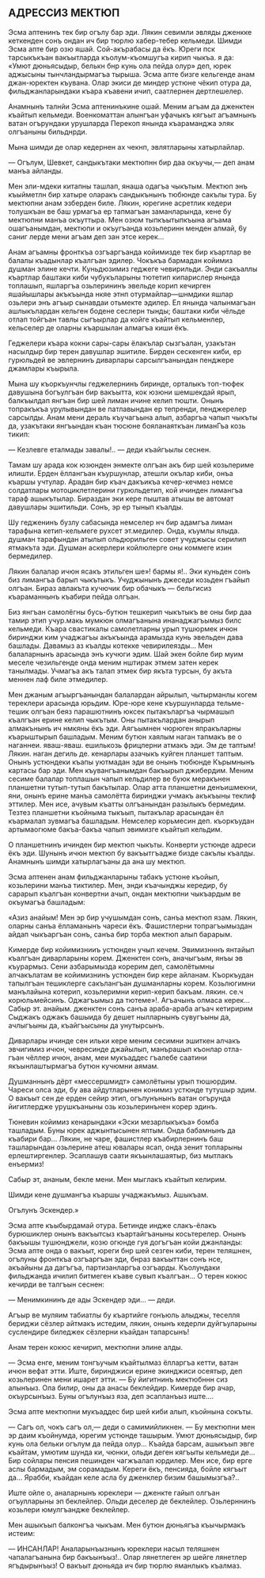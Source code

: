 ## АДРЕССИЗ МЕКТЮП

Эсма аптенинъ тек бир огълу бар эди.
Лякин севимли эвляды дженкке кеткенден сонъ ондан ич бир тюрлю хабер-тебер кельмеди.
Шимди Эсма апте бир озю яшай.
Сой-акърабасы да ёкъ.
Юреги пск тарсыкъкъан вакъытларда къолум-къомшугъа кирип чыкъа.
я да: «Умют дюньясыдыр, белькн бнр кунь ола пейда олур» деп, юрек аджысыны тынчландырмагъа тырыша.
Эсма апте бизге кельгенде анам джан-юректен къувана.
Олар экиси де миндер устюне чёкип отура да, фильджанларындаки къара къавени ичип, саатлернен дертлешелер.

Анамнынъ талнйи Эсма аптенинъкине ошай.
Меним агъам да дженктен къайтып кельмеди.
Военкоматтан алынгъан уфачыкъ кягъыт агъамнынъ ватан огърундаки урушларда Перекоп янында къараманджа эляк олгъаныны бильднрди.

Мына шимди де олар кедернен ах чекнп, эвлятларыны хатырлайлар.

— Огълум, Шевкет, сандыкътаки мектюпнн бир даа окъучы,— деп анам манъа айланды.

Мен эли-мдеки китапны ташлап, янаша одагъа чыкътым.
Мектюп энъ къыйметлн бир хатыре оларакъ сандыкънынъ тюбюнде сакълы тура.
Бу мектюпни анам эзберден биле.
Лякин, юрегине асретлик кедери толушкъан ве баш урмагъа ер тапмагъан заманларында, кене бу мектюпни манъа окъуттыра.
Мен озюм тыпкъытыпкъына агъама ошагъанымдан, мектюпи и окъугъанда козьлеринн менден алмай, 6у саниг лерде мени агъам деп зан этсе керек...

Анам агъамны фронткъа озгъаргъанда койимизде тек бир къартлар ве балалы къадынлар къалгъан эдилер.
Чокъкъа бармадан койимиз душман элине кечти.
Куньдюзимиз геджеге чевирильди.
Энди сакъаллы къартлар баштаки киби чубукъларыны тютетип кипарислер янында топлашып, яшларгъа озьлерининъ эвельде корип кечирген яшайышлары акъкъында нкяе этнп отурмайлар—шнмдики яшлар озьлери энъ агъыр сынавдаи отьмекте эдилер.
Ел янында чалынмагъан ашлыкълардан кельген бодене сеслерн тынды; баштаки киби чёльде отлап тойгъан тавлы сыгъырлар да койге къайтып кельменлер, кельселер де оларны къаршылан алмагъа киши ёкъ.

Геджелери къара кокни сары-сары ёлакълар сызгъалан, узакътан насылдыр бир терен давушлар эшитиле.
Бирден сескенген киби, ер гурюльдей ве эвлернинъ диварлары сарсылгъанындан пенджере джамлары къырыла.

Мына шу къоркъунчлы геджелернинъ биринде, орталыкъ топ-тюфек давушына богъулгъан бир вакъытта, кок юзюни шемшекдай ярып, балкъылдап янгъан бир шей лиман ичине келип тюшти.
Онынъ топракъкъа урулывындан ве патлавындан ер тепренди, пенджерелер сарсылды.
Анам мени дераль къучагъына алып, азбаргъа чапып чыкъты да, узакътаки янгъындан къан тюсюне бояланаяткъан лиманГъа козь тикип:

— Кезлевге еталмады завалы!.. — деди къайгъылы сеснен.

Тамам шу арада кок юзюнден энмекте олгъан акъ бир шей козьлериме илишти.
Ерден ёллангъан къуршунлар, атешли окълар киби, онъа къаршы учтулар.
Арадан бир къач дакъикъа кечер-кечмез немсе солдатлары мотоциклетлерини гурюльдетип, кой ичинден лимангъа тараф ашыкътылар.
Бираздан эки кере пыштав атышы ве автомат давушлары эшитильди.
Сонъ, эр ер тынып къалды.

Шу гедженинъ бузлу сабасында немселер нч бир адамгъа лиман тарафына кетип-кельмеге рухсет эт.медилер.
Онда, къумлы ялыда.
душман тарафындан атылып ольдюрильген совет учуджысы серилип ятмакъта эди.
Душман аскерлери койлюлерге оны коммеге изин бермедилер.

Лякин балалар ичюн ясакъ этильген ше»!
бармы я!..
Эки куньден сонъ биз лимангъа барып чыкътыкъ.
Учуджынынъ джеседи козьден гъайып олгъан.
Бираз авлакъта кучючик бир обачыкъ — бельгисиз къараманнынъ къабири пейда олгъан.

Биз янгъан самолёгны бусь-бутюн тешкерип чыкътыкъ ве оны бир даа тамир этип учур.макь мумкюн олмагъанына инанаджагъымыз билс кельмеди.
Къара свастикалы самолетларны урып тушюрмек ичюн биринджи ким учаджагъы акъкъында арамызда кунь эвельден дава башлады.
Давамыз аз къалды котекке чевирилеязды...
Мен балаларнынъ арасында энъ кучюги эдим.
Шай экен бойле бир муим меселе чезильгенде онда меним нштирак этмем затен керек танылмады.
Учмагъа акъ талап этмек бир якъта турсын, бу акъта меннен лаф биле этмедилер.

Мен джаным агъыргъанындан балалардан айрылып, чытырманлы когем тереклери арасында юрьдим.
Юре-юре кене къуршунларда тельме-тешик олгъан беяз парашютнинъ юксек пытакъларгъа чырмашып къалгъан ерине келип чыкътым.
Оны пытакълардан анырып алмакънынъ ич нмкяны ёкъ эди.
Аягъымнен чюрюген япракъларны къарыштырып башладым.
Меним бутюн хаялым наган тапмакъ ве о наганнеи.
яваш-яваш.
ешилькозь фрицлерни атмакъ эди.
Эм де таптым!
Лякин.
наган дегиль де.
кенарлары азачыкъ куйген планшет таптым.
Онынъ устюндеки къапы уютмадан эди ве онынъ тюбюнде Кърымнынъ картасы бар эди.
Мен къувангъанымдан бакъырып джибердим.
Меним сесиме балалар топлашын чапып кельдилер ве буюк меракънен планшетни тутып-тутып бакътылар.
Олар атта планшетни денъишмекни, яни, онынъ ерине манъа самолётта биринджи учмакъ акъкъыны теклиф эттилер.
Мен исе, ачувым къатты олгъанындан разылыкъ бермедим.
Тезтез планшетни къойныма тыкъып, пытакълар арасындан ёл къармалап зувмагъа башладым.
Немселер корьмесин деп.
къоркъудан артымаогюме бакъа-бакъа чапып эвимизге къайтып кельдим.

О планшетнинъ ичинден бир мектюп чыкъты.
Конверти устюнде адреси ёкъ эди.
Шунынъ ичюн мектюп бу вакъытгъадже бизде сакълы къалды.
Анамнынъ шимди хатырлагъаны да ана шу мектюп.

Эсма аптенен анам фильджанларыны табакъ устюне къойып, козьлерини манъа тиктилер.
Мен, энди къачынджы кередир, бу сарарып къалгъан конвертни ачып, ондан мектюпни чыкъардым ве окъумагъа башладым:

«Азиз анайым!
Мен эр бир учушымдан сонъ, санъа мектюп язам.
Лякин, оларны санъа ёлламанынъ чареси ёкъ.
Фашистлерни топрагъымыздан айдап чыкъаргъан сонъ, санъа бир торба мектюп алып барарым.

Кимерде бир койимизнииъ устюнден учып кечем.
Эвимизнннъ янтайып къалгъан диварларыны корем.
Дженктен сонъ, аначыгъым, янъы эв къурармыз.
Сени азбарымызда корерим деп, самолётымны алчакълатам ве койимизнинъ устюнден бир кере айланам.
Къоркъудан тапылгъан тешиклерге сакълангъан душманларны корем.
Козьлюгимни манълайына котерип, козьлеримни керип-керип бакъам.
лякин.
се.ч корюльмейсинъ.
Оджагъымыз да тютеме»!.
Агъачынъ олмаса керек...
Сабыр эт.
анайым.
дженктен сонъ санъа араба-араба агъач кетиририм Сыджакъ оджакъ башыида бу дешет нылларнынъ сувугъыны да, ачлыгъыны да, къайгъысыны да унутырсынъ.

Диварлары ичинде сен ильки кере меним сесимни эшиткен алчакъ эвчигимиз ичюн, чевресинде джайылып, манърашып къонлар отла-гъан чёллер ичюн, анам, меи мукъаддес гъалебе саатини якъынлаштырмагъа бутюн кучюмни аямам.

Душманнынъ дёрт «мессершмидт» самолётыны урып тюшюрдим.
Чареси олса эди, бу ава айдутларынен конимиз устюнде тутушыр эдим.
О вакъыт сен де ерден сейир этип, огълунънынъ ватан огърунда йигитлердже урушкъаныны озь козьлеринънен корер эдинъ.

Тюневин койимиз кенарындаки «Эски мезарлыкъкъа» бомба ташладым.
Буны юрек аджынтысынен яптым.
Онда бабамнынъ да къабири бар...
Лякин, не чаре, фашистлер къабирлернинъ баш ташларындан озьлерине атеш ювалары ясап, онда зенит топларыны ерлештиргенлер.
Эсаплашув саати якъынлашаятыр, биз мытлакъ енъермиз!

Сабыр эт, ананым, бекле мени.
Мен мыглакъ къайтып келирим.

Шимди кене душмангъа къаршы учаджакъмыз.
Ашыкъам.

Огълунъ Эскендер.»

Эсма апте къыбырдамай отура.
Бетинде индже слакъ-ёлакъ бурюшиклер онынъ вакъытсыз къартайгъаныны косьтерелер.
Онынъ бакъышы тушюнджели, козю огюнде гуя догъгъан койи джанланды: Эсма апте онда о вакъыт, юреги бнр шей сезген киби, терен теляшнен, огълуны фронткъа озгъаргъан эди, бнраз вакъыттан сонъ нсе, акъайыны да дагъгъа, партизанларгъа озгъарды.
Къолундаки фильджанда ичилип битмеген къаве сувып къалгъан...
О терен кокюс кечирди ве талгъын сеснен:

— Менимкининъ де ады Эскендер эди... — деди.

Агъыр ве муляим табиатлы бу къартийге гонъюль алыджы, теселля бериджи сёзлер айтмакъ истедим, лякин, онынъ кедерли дуйгъуларыны суслендире биледжек сёзлерни къайдан тапарсынъ!

Анам терен кокюс кечирип, мектюпни элине алды.

— Эсма енге, меним тонгъучым къайтылмаз ёлларгъа кетти, ватан ичюн вефат этти.
Иште, биринджиси ерине экинджиси осеятыр, деп козьлеринен мени ишарет этти.
— Бу йигитнинъ мектюбннн сиз алынъыз.
Ола билир, оны да анасы беклейдир.
Кимерде бир ачар, окъурсынъыз.
Буны огълунъыз яза, деп эсапланъыз иште....

Эсма апте мектюпни мукъаддес бир шей киби алып, къойнына сокъты.

— Сагъ ол, чокъ сагъ ол,— деди о самимийликнен.
— Бу мектюпни мен эр даим къойнумда, юрегим устюнде ташырым.
Умют дюньясыдыр, бир кунь ола бельки огълум да пейда олур...
Къайда барсам, ашыкъып эвге къайтам, умютим шунда ки, чюнки, ольди деген кягъыты кельмеди де...
Бир сойлары пенсия пешинден чагжъалап юрдилер.
Мен исе, бир ерге аслы бармадым, эм сорамадым.
Кереги ёкъ, пенсияда, бойле кягъыт да...
Ярабби, къайдан келе асла бу дженклер бизим башымызгъа?..

Иште ойле о, аналарнынъ юреклери — дженкте гайып олгъан огъулларыны эп беклейлер.
Ольди деселер де беклейлер.
Озьлерннинъ козьлери юмулгъандже беклейлер.

Мен ашыкъып балконгъа чыкъам.
Мен бутюн дюньягъа къычырмакъ истеим:

— ИНСАНЛАР!
Аналарынъызнынъ юреклери насыл теляшнен чапалагъанына бир бакъынъыз!..
Олар лянетлеген эр шейге лянетлер ягъдырынъыз!
О вакъыт дюньяда ич бир тюрлю яманлыкъ къалмаз.
